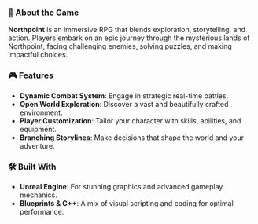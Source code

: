 ### 📖 About the Game
**Northpoint** is an immersive RPG that blends exploration, storytelling, and action. Players embark on an epic journey through the mysterious lands of Northpoint, facing challenging enemies, solving puzzles, and making impactful choices.
### 🎮 Features
- **Dynamic Combat System**: Engage in strategic real-time battles.
- **Open World Exploration**: Discover a vast and beautifully crafted environment.
- **Player Customization**: Tailor your character with skills, abilities, and equipment.
- **Branching Storylines**: Make decisions that shape the world and your adventure.
### 🛠️ Built With
- **Unreal Engine**: For stunning graphics and advanced gameplay mechanics.
- **Blueprints & C++**: A mix of visual scripting and coding for optimal performance.
